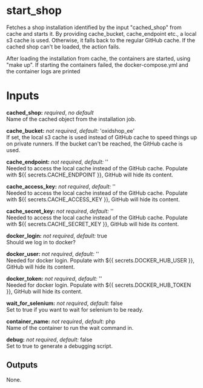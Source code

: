 # start_shop

Fetches a shop installation identified by the input "cached_shop" from cache and starts it.
By providing cache_bucket, cache_endpoint etc., a local s3 cache is used. Otherwise, it falls
back to the regular GitHub cache. If the cached shop can't be loaded, the action fails.

After loading the installation from cache, the containers are started, using "make up".
If starting the containers failed, the docker-compose.yml and the container logs are printed

# Inputs

**cached_shop:** *required*, *no default*  
Name of the cached object from the installation job.

**cache_bucket:** *not required*, *default:* 'oxidshop_ee'  
If set, the local s3 cache is used instead of GitHub cache to speed things up on
private runners. If the bucket can't be reached, the GitHub cache is used.

**cache_endpoint:** *not required*, *default:* ''  
Needed to access the local cache instead of the GitHub cache.
Populate with \${{ secrets.CACHE_ENDPOINT }}, GitHub will hide its content.

**cache_access_key:** *not required*, *default:* ''  
Needed to access the local cache instead of the GitHub cache.
Populate with \${{ secrets.CACHE_ACCESS_KEY }}, GitHub will hide its content.

**cache_secret_key:** *not required*, *default:* ''  
Needed to access the local cache instead of the GitHub cache.
Populate with \${{ secrets.CACHE_SECRET_KEY }}, GitHub will hide its content.

**docker_login:** *not required*, *default:* true  
Should we log in to docker?

**docker_user:** *not required*, *default:* ''  
Needed for docker login.
Populate with \${{ secrets.DOCKER_HUB_USER }}, GitHub will hide its content.

**docker_token:** *not required*, *default:* ''  
Needed for docker login.
Populate with \${{ secrets.DOCKER_HUB_TOKEN }}, GitHub will hide its content.

**wait_for_selenium:** *not required*, *default:* false  
Set to true if you want to wait for selenium to be ready.

**container_name:** *not required*, *default:* php  
Name of the container to run the wait command in.

**debug:** *not required*, *default:* false  
Set to true to generate a debugging script.

## Outputs

None.
